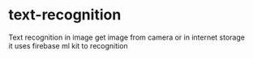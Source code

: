# text-recognition
Text recognition in  image get image from camera or in internet storage  
it uses firebase ml kit to recognition 

